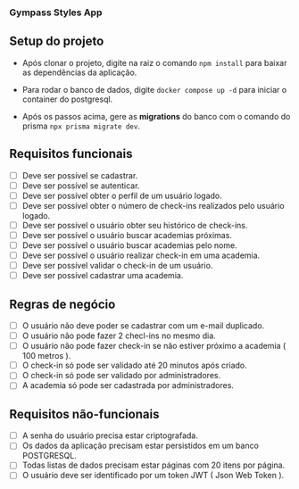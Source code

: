 ### Gympass Styles App

## Setup do projeto

- Após clonar o projeto, digite na raiz o comando `npm install` para baixar as dependências da aplicação. 

- Para rodar o banco de dados, digite `docker compose up -d` para iniciar o container do postgresql.

- Após os passos acima, gere as **migrations** do banco com o comando do prisma `npx prisma migrate dev`.

## Requisitos funcionais

- [  ] Deve ser possível se cadastrar.
- [  ] Deve ser possível se autenticar.
- [  ] Deve ser possível obter o perfil de um usuário logado.
- [  ] Deve ser possível obter o número de check-ins realizados pelo usuário logado.
- [  ] Deve ser possível o usuário obter seu histórico de check-ins.
- [  ] Deve ser possível o usuário buscar academias próximas.
- [  ] Deve ser possível o usuário buscar academias pelo nome.
- [  ] Deve ser possível o usuário realizar check-in em uma academia.
- [  ] Deve ser possível validar o check-in de um usuário.
- [  ] Deve ser possível cadastrar uma academia.

## Regras de negócio

- [  ] O usuário não deve poder se cadastrar com um e-mail duplicado.
- [  ] O usuário não pode fazer 2 checl-ins no mesmo dia.
- [  ] O usuário não pode fazer check-in se não estiver próximo a academia ( 100 metros ).
- [  ] O check-in só pode ser validado até 20 minutos após criado.
- [  ] O check-in só pode ser validado por administradores.
- [  ] A academia só pode ser cadastrada por administradores.

## Requisitos não-funcionais

- [  ] A senha do usuário precisa estar criptografada.
- [  ] Os dados da aplicação precisam estar persistidos em um banco POSTGRESQL.
- [  ] Todas listas de dados precisam estar páginas com 20 itens por página.
- [  ] O usuário deve ser identificado por um token JWT ( Json Web Token ).
